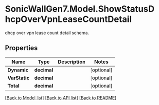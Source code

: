 # SonicWallGen7.Model.ShowStatusDhcpOverVpnLeaseCountDetail
dhcp over vpn lease count detail schema.

## Properties

Name | Type | Description | Notes
------------ | ------------- | ------------- | -------------
**Dynamic** | **decimal** |  | [optional] 
**VarStatic** | **decimal** |  | [optional] 
**Total** | **decimal** |  | [optional] 

[[Back to Model list]](../README.md#documentation-for-models) [[Back to API list]](../README.md#documentation-for-api-endpoints) [[Back to README]](../README.md)

